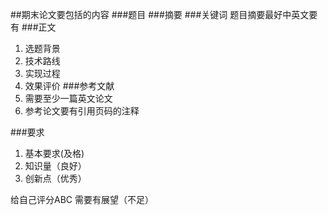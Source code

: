 ##期末论文要包括的内容
###题目
###摘要
###关键词
题目摘要最好中英文要有
###正文
1. 选题背景
2. 技术路线
3. 实现过程
4. 效果评价
###参考文献
1. 需要至少一篇英文论文
2. 参考论文要有引用页码的注释

###要求
1. 基本要求(及格)
2. 知识量（良好）
3. 创新点（优秀）

给自己评分ABC
需要有展望（不足）
